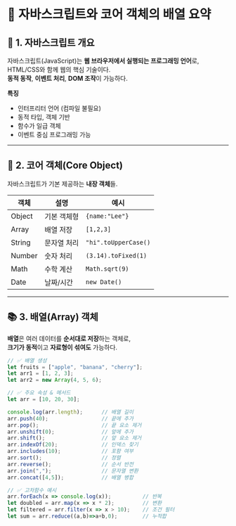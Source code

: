 # 📘 자바스크립트와 코어 객체의 배열 요약

## 🧩 1. 자바스크립트 개요
자바스크립트(JavaScript)는 **웹 브라우저에서 실행되는 프로그래밍 언어**로, HTML/CSS와 함께 웹의 핵심 기술이다.  
**동적 동작**, **이벤트 처리**, **DOM 조작**이 가능하다.

**특징**
- 인터프리터 언어 (컴파일 불필요)  
- 동적 타입, 객체 기반  
- 함수가 일급 객체  
- 이벤트 중심 프로그래밍 가능

---

## 🧠 2. 코어 객체(Core Object)
자바스크립트가 기본 제공하는 **내장 객체**들.

| 객체 | 설명 | 예시 |
|------|------|------|
| Object | 기본 객체형 | `{name:"Lee"}` |
| Array | 배열 저장 | `[1,2,3]` |
| String | 문자열 처리 | `"hi".toUpperCase()` |
| Number | 숫자 처리 | `(3.14).toFixed(1)` |
| Math | 수학 계산 | `Math.sqrt(9)` |
| Date | 날짜/시간 | `new Date()` |

---

## 📚 3. 배열(Array) 객체
**배열**은 여러 데이터를 **순서대로 저장**하는 객체로,  
**크기가 동적**이고 **자료형이 섞여도** 가능하다.

```javascript
// ✅ 배열 생성
let fruits = ["apple", "banana", "cherry"];
let arr1 = [1, 2, 3];
let arr2 = new Array(4, 5, 6);

// ✅ 주요 속성 & 메서드
let arr = [10, 20, 30];

console.log(arr.length);      // 배열 길이
arr.push(40);                 // 끝에 추가
arr.pop();                    // 끝 요소 제거
arr.unshift(0);               // 앞에 추가
arr.shift();                  // 앞 요소 제거
arr.indexOf(20);              // 인덱스 찾기
arr.includes(10);             // 포함 여부
arr.sort();                   // 정렬
arr.reverse();                // 순서 반전
arr.join(",");                // 문자열 변환
arr.concat([4,5]);            // 배열 병합

// ✅ 고차함수 예시
arr.forEach(x => console.log(x));          // 반복
let doubled = arr.map(x => x * 2);         // 변환
let filtered = arr.filter(x => x > 10);    // 조건 필터
let sum = arr.reduce((a,b)=>a+b,0);        // 누적합

